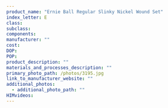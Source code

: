 ```yaml
---
product_name: "Ernie Ball Regular Slinky Nickel Wound Set"
index_letter: E
class: 
subclass: 
components:
manufacturer: ""
cost: 
DOP: 
POP: 
product_description: ""
materials_and_processes_description: ""
primary_photo_path: /photos/3195.jpg
link_to_manufacturer_website: ""
additional_photos:
  - additional_photo_path: ""
HIMvideos:
---
```

